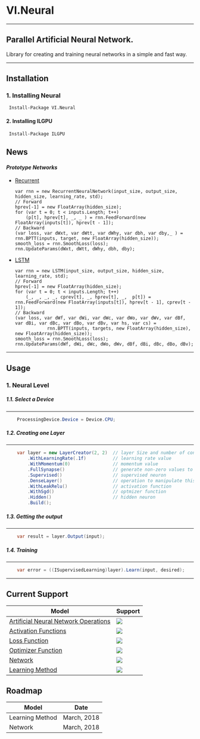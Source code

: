 # VI.Neural
---
## Parallel Artificial Neural Network.

Library for creating and training neural networks in a simple and fast way.

-------
## Installation

### 1. Installing Neural
 ```
  Install-Package VI.Neural
 ```
#### 2. Installing ILGPU
 ```
  Install-Package ILGPU
 ```

## News
#### *Prototype Networks*
- [Recurrent](https://github.com/snownz/Virtual-Intelligence/tree/master/VI/VI.Neural/Prototype/RecurrentNeuralNetwork.cs)
	```
	var rnn = new RecurrentNeuralNetwork(input_size, output_size, hidden_size, learning_rate, std);
	// Forward
	hprev[-1] = new FloatArray(hidden_size);
	for (var t = 0; t < inputs.Length; t++)
		(p[t], hprev[t], _, _ ) = rnn.FeedForward(new FloatArray(inputs[t]), hprev[t - 1]);
	// Backward
	(var loss, var dWxt, var dWtt, var dWhy, var dbh, var dby,_ ) = rnn.BPTT(inputs, target, new FloatArray(hidden_size));
	smooth_loss = rnn.SmoothLoss(loss);
	rnn.UpdateParams(dWxt, dWtt, dWhy, dbh, dby);
    ```
- [LSTM](https://github.com/snownz/Virtual-Intelligence/tree/master/VI/VI.Neural/Prototype/LSTM.cs)
	```
	var rnn = new LSTM(input_size, output_size, hidden_size, learning_rate, std);
	// Forward
	hprev[-1] = new FloatArray(hidden_size);
	for (var t = 0; t < inputs.Length; t++)
		(_, _, _, _, cprev[t], _, hprev[t], _,  p[t]) = rnn.FeedForward(new FloatArray(inputs[t]), hprev[t - 1], cprev[t - 1]);
	// Backward
  (var loss, var dWf, var dWi, var dWc, var dWo, var dWv, var dBf, var dBi, var dBc, var dBo, var dBv, var hs, var cs) =
				rnn.BPTT(inputs, targets, new FloatArray(hidden_size), new FloatArray(hidden_size));
	smooth_loss = rnn.SmoothLoss(loss);
	rnn.UpdateParams(dWf, dWi, dWc, dWo, dWv, dBf, dBi, dBc, dBo, dBv);
    ```
----

## Usage

### 1. Neural Level
##### 1.1. Select a Device 
--- 
```csharp
    ProcessingDevice.Device = Device.CPU;
```
##### 1.2. Creating one Layer 
--- 
```csharp
    var layer = new LayerCreator(2, 2)  // layer Size and number of connections
        .WithLearningRate(.1f)          // learning rate value 
        .WithMomentum(0)                // momentum value
        .FullSynapse()                  // generate non-zero values to weight matrix
        .Supervised()                   // supervised neuron
        .DenseLayer()                   // operation to manipulate this layer
        .WithLeakRelu()                 // activation function
        .WithSgd()                      // optmizer function
        .Hidden()                       // hidden neuron
        .Build(); 
```
##### 1.3. Getting the output 
--- 
```csharp
    var result = layer.Output(input);
```
##### 1.4. Training
--- 
```csharp
    var error = ((ISupervisedLearning)layer).Learn(input, desired);
```
---

## Current Support

Model | Support
------------ | -------------
[Artificial Neural Network Operations](https://github.com/snownz/Virtual-Intelligence/tree/master/VI/VI.Neural/ANNOperations) | ![](https://raw.githubusercontent.com/snownz/Virtual-Intelligence/Git/Info/images/ok.png)
[Activation Functions](https://github.com/snownz/Virtual-Intelligence/tree/master/VI/VI.Neural/ActivationFunction) | ![](https://raw.githubusercontent.com/snownz/Virtual-Intelligence/Git/Info/images/ok.png)
[Loss Function](https://github.com/snownz/Virtual-Intelligence/tree/master/VI/VI.Neural/LossFunction) | ![](https://raw.githubusercontent.com/snownz/Virtual-Intelligence/Git/Info/images/ok.png)
[Optimizer Function](https://github.com/snownz/Virtual-Intelligence/tree/master/VI/VI.Neural/OptimizerFunction) | ![](https://raw.githubusercontent.com/snownz/Virtual-Intelligence/Git/Info/images/ok.png)
[Network](https://github.com/snownz/Virtual-Intelligence/tree/master/VI/VI.Neural/Network) | ![](https://raw.githubusercontent.com/snownz/Virtual-Intelligence/Git/Info/images/not.png)
[Learning Method](https://github.com/snownz/Virtual-Intelligence/tree/master/VI/VI.Neural/Training) | ![](https://raw.githubusercontent.com/snownz/Virtual-Intelligence/Git/Info/images/not.png)

## Roadmap
Model|Date
---|---
Learning Method | March, 2018
Network | March, 2018
